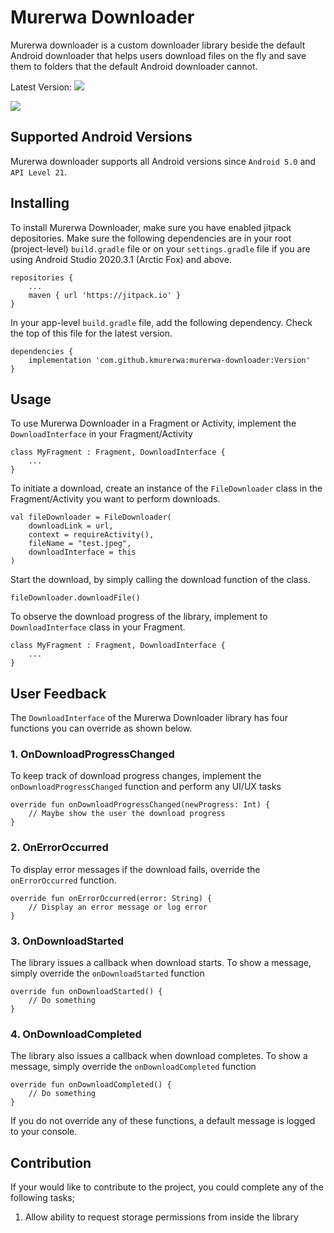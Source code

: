 # Murerwa Downloader
Murerwa downloader is a custom downloader library beside the default Android downloader that helps users download files on the fly and save them to folders that the default Android downloader cannot.

Latest Version: [![](https://jitpack.io/v/kmurerwa/murerwa-downloader.svg)](https://jitpack.io/#kmurerwa/murerwa-downloader)

 [![](https://jitpack.io/v/ronnieotieno/Ronnie-Image-Picker.svg)](https://jitpack.io/#ronnieotieno/Ronnie-Image-Picker)

## Supported Android Versions
Murerwa downloader supports all Android versions since `Android 5.0` and `API Level 21`.

## Installing
To install Murerwa Downloader, make sure you have enabled jitpack depositories. Make sure the following dependencies are in your root (project-level) `build.gradle` file or on your `settings.gradle` file if you are using Android Studio 2020.3.1 (Arctic Fox) and above.
    
    repositories {
        ...
        maven { url 'https://jitpack.io' }
    }

In your app-level `build.gradle` file, add the following dependency. Check the top of this file for the latest version.

    dependencies {
        implementation 'com.github.kmurerwa:murerwa-downloader:Version'
    }

## Usage
To use Murerwa Downloader in a Fragment or Activity, implement the `DownloadInterface` in your Fragment/Activity

    class MyFragment : Fragment, DownloadInterface {
        ...
    }

To initiate a download, create an instance of the `FileDownloader` class in the Fragment/Activity you want to perform downloads.

    val fileDownloader = FileDownloader(
        downloadLink = url,
        context = requireActivity(),
        fileName = "test.jpeg",
        downloadInterface = this
    )

Start the download, by simply calling the download function of the class.

    fileDownloader.downloadFile()

To observe the download progress of the library, implement to `DownloadInterface` class in your Fragment.

    class MyFragment : Fragment, DownloadInterface {
        ...
    }


## User Feedback
The `DownloadInterface` of the Murerwa Downloader library has four functions you can override as shown below.

### 1. OnDownloadProgressChanged
To keep track of download progress changes, implement the `onDownloadProgressChanged` function and perform any UI/UX tasks

    override fun onDownloadProgressChanged(newProgress: Int) {
        // Maybe show the user the download progress
    }

### 2. OnErrorOccurred
To display error messages if the download fails, override the `onErrorOccurred` function.

    override fun onErrorOccurred(error: String) {
        // Display an error message or log error
    }

### 3. OnDownloadStarted
The library issues a callback when download starts. To show a message, simply override the `onDownloadStarted` function

    override fun onDownloadStarted() {
        // Do something
    }

### 4. OnDownloadCompleted
The library also issues a callback when download completes. To show a message, simply override the `onDownloadCompleted` function

    override fun onDownloadCompleted() {
        // Do something
    }

If you do not override any of these functions, a default message is logged to your console.

## Contribution
If your would like to contribute to the project, you could complete any of the following tasks;
1. Allow ability to request storage permissions from inside the library

